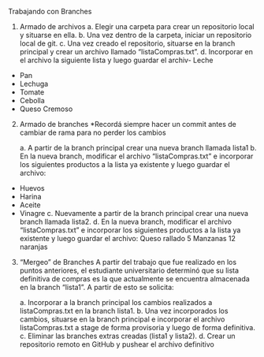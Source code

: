 Trabajando con Branches
1. Armado de archivos
	a. Elegir una carpeta para crear un repositorio local y situarse en ella.
	b. Una vez dentro de la carpeta, iniciar un repositorio local de git.
	c. Una vez creado el repositorio, situarse en la branch principal y crear un archivo llamado “listaCompras.txt”.
	d. Incorporar en el archivo la siguiente lista y luego guardar el archiv- Leche
- Pan
- Lechuga
- Tomate
- Cebolla
- Queso Cremoso
2. Armado de branches
*Recordá siempre hacer un commit antes de cambiar de rama para no perder los cambios

	a. A partir de la branch principal crear una nueva branch llamada lista1
	b. En la nueva branch, modificar el archivo “listaCompras.txt” e incorporar los siguientes productos a la lista ya existente y luego guardar el archivo:

- Huevos
- Harina
- Aceite
- Vinagre
	c. Nuevamente a partir de la branch principal crear una nueva branch llamada lista2.
d. En la nueva branch, modificar el archivo “listaCompras.txt” e incorporar los siguientes productos a la lista ya existente y luego guardar el archivo:
Queso rallado
5 Manzanas
12 naranjas
3. “Mergeo” de Branches
A partir del trabajo que fue realizado en los puntos anteriores, el estudiante universitario determinó que su lista definitiva de compras es la que actualmente se encuentra almacenada en la branch “lista1”. A partir de esto se solicita:

	a.  Incorporar a la branch principal los cambios realizados a listaCompras.txt en la branch lista1.
	b. Una vez incorporados los cambios, situarse en la branch principal e incorporar el archivo listaCompras.txt a stage de forma provisoria y luego de forma definitiva.
	c. Eliminar las branches extras creadas (lista1 y lista2).
	d. Crear un repositorio remoto en GitHub y pushear el archivo definitivo

